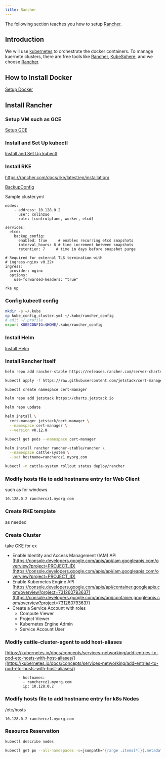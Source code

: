 ```yaml
---
title: Rancher
--- 
```


The following section teaches you how to setup [Rancher][].

## Introduction
We will use [kubernetes][] to orchestrate the docker containers.
To manage kuernete clusters, there are free tools like [Rancher][], 
[KubeSphere][], and we choose [Rancher][].

## How to Install Docker
[Setup Docker](./docker.md)

## Install Rancher

### Setup VM such as GCE
[Setup GCE](./gcloud.md)

### Install and Set Up kubectl
[Install and Set Up kubectl](./kubernetes/README.md)

### Install RKE
https://rancher.com/docs/rke/latest/en/installation/

[BackupConfig](https://rancher.com/docs/rancher/v2.x/en/backups/backups/ha-backups/)

Sample cluster.yml
```
nodes:
    - address: 10.128.0.2
      user: colinzuo
      role: [controlplane, worker, etcd]

services:
  etcd:
    backup_config:
      enabled: true     # enables recurring etcd snapshots
      interval_hours: 6 # time increment between snapshots
      retention: 7     # time in days before snapshot purge

# Required for external TLS termination with
# ingress-nginx v0.22+
ingress:
  provider: nginx
  options:
    use-forwarded-headers: "true"
```

```bash
rke up
```

### Config kubectl config
```bash
mkdir -p ~/.kube
cp kube_config_cluster.yml ~/.kube/rancher_config
# edit ~/.profile
export KUBECONFIG=$HOME/.kube/rancher_config
```

### Install Helm
[Install Helm](./helm/README.md)

### Install Rancher Itself
```bash
helm repo add rancher-stable https://releases.rancher.com/server-charts/stable

kubectl apply -f https://raw.githubusercontent.com/jetstack/cert-manager/release-0.12/deploy/manifests/00-crds.yaml

kubectl create namespace cert-manager

helm repo add jetstack https://charts.jetstack.io

helm repo update

helm install \
  cert-manager jetstack/cert-manager \
  --namespace cert-manager \
  --version v0.12.0

kubectl get pods --namespace cert-manager

helm install rancher rancher-stable/rancher \
  --namespace cattle-system \
  --set hostname=ranchercz1.myorg.com

kubectl -n cattle-system rollout status deploy/rancher
```

### Modify hosts file to add hostname entry for Web Client
such as for windows

```
10.128.0.2 ranchercz1.myorg.com
```

### Create RKE template
as needed

### Create Cluster
take GKE for ex

+ Enable Identity and Access Management (IAM) API
[https://console.developers.google.com/apis/api/iam.googleapis.com/overview?project=PROJECT_ID](https://console.developers.google.com/apis/api/iam.googleapis.com/overview?project=PROJECT_ID)
+ Enable Kubernetes Engine API
[https://console.developers.google.com/apis/api/container.googleapis.com/overview?project=731260793637](https://console.developers.google.com/apis/api/container.googleapis.com/overview?project=731260793637)
+ Create a Service Account with roles
  - Compute Viewer
  - Project Viewer
  - Kubernetes Engine Admin
  - Service Account User

### Modify cattle-cluster-agent to add host-aliases
[https://kubernetes.io/docs/concepts/services-networking/add-entries-to-pod-etc-hosts-with-host-aliases/](https://kubernetes.io/docs/concepts/services-networking/add-entries-to-pod-etc-hosts-with-host-aliases/)
```
      - hostnames:
        - ranchercz1.myorg.com
        ip: 10.128.0.2
```

### Modify hosts file to add hostname entry for k8s Nodes
/etc/hosts

```
10.128.0.2 ranchercz1.myorg.com
```

### Resource Reservation
```bash
kubectl describe nodes

kubectl get po --all-namespaces -o=jsonpath="{range .items[*]}{.metadata.namespace}:{.metadata.name}{'\n'}{range .spec.containers[*]}  {.name}:{.resources.requests.cpu}{'\n'}{end}{'\n'}{end}"
```

[kubernetes]: https://kubernetes.io/
[KubeSphere]: https://kubesphere.io/en/
[Rancher]: https://rancher.com/
[Rancher-quickstart-manual-setup]: https://rancher.com/docs/rancher/v2.x/en/quick-start-guide/deployment/quickstart-manual-setup/
